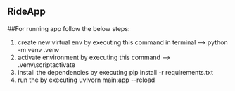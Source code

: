 ## RideApp

##For running app follow the below steps:
1. create new virtual env by executing this command in terminal --> python -m venv .venv
2. activate environment by executing this command --> .venv\scriptactivate
3. install the dependencies by executing pip install -r requirements.txt
4. run the by executing uvivorn main:app --reload
